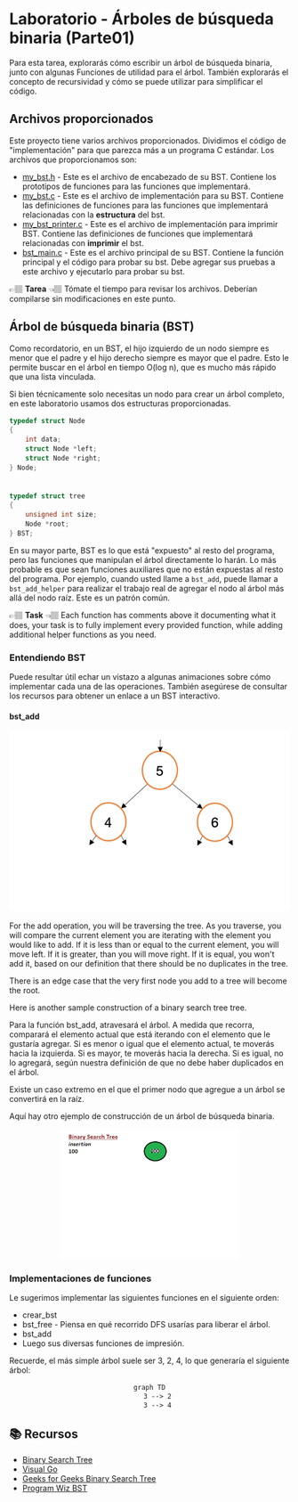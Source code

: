 # Laboratorio - Árboles de búsqueda binaria (Parte01)

Para esta tarea, explorarás cómo escribir un árbol de búsqueda binaria, junto con algunas
Funciones de utilidad para el árbol. También explorarás el concepto de
recursividad y cómo se puede utilizar para simplificar el código.

## Archivos proporcionados
Este proyecto tiene varios archivos proporcionados. Dividimos el código de "implementación" para que
parezca más a un programa C estándar. Los archivos que proporcionamos son:

* [my_bst.h](my_bst.h) - Este es el archivo de encabezado de su BST. Contiene los prototipos de funciones para las funciones que implementará.
* [my_bst.c](my_bst.c) - Este es el archivo de implementación para su BST. Contiene las definiciones de funciones para las funciones que implementará relacionadas con la **estructura** del bst.
* [my_bst_printer.c](my_bst_printer.c) - Este es el archivo de implementación para imprimir BST. Contiene las definiciones de funciones que implementará relacionadas con **imprimir** el bst.
* [bst_main.c](bst_main.c) - Este es el archivo principal de su BST. Contiene la función principal y el código para probar su bst. Debe agregar sus pruebas a este archivo y ejecutarlo para probar su bst.
 
👉🏽 **Tarea** 👈🏽 Tómate el tiempo para revisar los archivos. Deberían compilarse sin modificaciones en este punto. 


## Árbol de búsqueda binaria (BST)
Como recordatorio, en un BST, el hijo izquierdo de un nodo siempre es menor que el padre y el hijo derecho siempre es mayor que el padre. Esto le permite buscar en el árbol en tiempo O(log n), que es mucho más rápido que una lista vinculada.

Si bien técnicamente solo necesitas un nodo para crear un árbol completo, en este laboratorio usamos dos estructuras proporcionadas.

```c
typedef struct Node
{
    int data;            
    struct Node *left;  
    struct Node *right; 
} Node;


typedef struct tree
{
    unsigned int size;  
    Node *root;
} BST;
```

En su mayor parte, BST es lo que está "expuesto" al resto del programa, pero las funciones que manipulan el árbol directamente lo harán.
Lo más probable es que sean funciones auxiliares que no están expuestas al resto del programa. Por ejemplo, cuando usted
llame a `bst_add`, puede llamar a `bst_add_helper` para realizar el trabajo real de agregar el nodo al árbol más allá del nodo raíz. Este es un patrón común.


👉🏽 **Task** 👈🏽 Each function has comments above it documenting what it does, your task is to fully implement every provided
function, while adding additional helper functions as you need.

### Entendiendo BST

Puede resultar útil echar un vistazo a algunas animaciones sobre cómo implementar cada una de las operaciones. También asegúrese de consultar los recursos para obtener un enlace a un BST interactivo.

#### bst_add
<center>

![BST Add](InsertNaive.gif)

</center>

For the add operation, you will be traversing the tree. As you traverse, you will compare the current element you are iterating with the element you would like to add. If it is less than or equal to the current element, you will move left. If it is greater, than you will move right. If it is equal, you won't add it, based on our definition that there should be no duplicates in the tree.

There is an edge case that the very first node you add to a tree will become the root.

Here is another sample construction of a binary search tree tree.

Para la función bst_add, atravesará el árbol. A medida que recorra, comparará el elemento actual que está iterando con el elemento que le gustaría agregar. Si es menor o igual que el elemento actual, te moverás hacia la izquierda. Si es mayor, te moverás hacia la derecha. Si es igual, no lo agregará, según nuestra definición de que no debe haber duplicados en el árbol.

Existe un caso extremo en el que el primer nodo que agregue a un árbol se convertirá en la raíz.

Aquí hay otro ejemplo de construcción de un árbol de búsqueda binaria.

<center>

![BST Add 2](bst_add_2.gif)

</center>

### Implementaciones de funciones

Le sugerimos implementar las siguientes funciones en el siguiente orden:
* crear_bst
* bst_free - Piensa en qué recorrido DFS usarías para liberar el árbol.
* bst_add
* Luego sus diversas funciones de impresión.


Recuerde, el más simple árbol  suele ser 3, 2, 4, lo que generaría el siguiente árbol:<center>

```mermaid
graph TD
    3 --> 2
    3 --> 4
```

</center>






## 📚 Recursos
* [Binary Search Tree](https://en.wikipedia.org/wiki/Binary_search_tree)
* [Visual Go](https://visualgo.net/en/bst)
* [Geeks for Geeks Binary Search Tree](https://www.geeksforgeeks.org/binary-search-tree-data-structure/)
* [Program Wiz BST](https://www.programiz.com/dsa/binary-search-tree)


